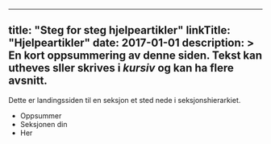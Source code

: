 ______________________________________________________________________

## title: "Steg for steg hjelpeartikler" linkTitle: "Hjelpeartikler" date: 2017-01-01 description: > En kort oppsummering av denne siden. Tekst kan **utheves** sller skrives i _kursiv_ og kan ha flere avsnitt.

Dette er landingssiden til en seksjon et sted nede i seksjonshierarkiet.

- Oppsummer
- Seksjonen din
- Her
